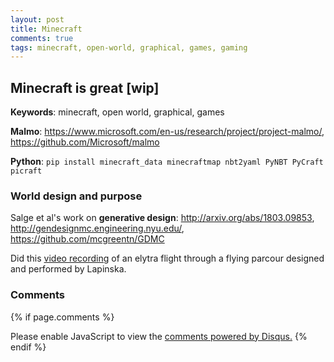 ```yaml
---
layout: post
title: Minecraft
comments: true
tags: minecraft, open-world, graphical, games, gaming
---
```


## Minecraft is great [wip]

__Keywords__: minecraft, open world, graphical, games

**Malmo**: <https://www.microsoft.com/en-us/research/project/project-malmo/>, <https://github.com/Microsoft/malmo>

**Python**: `pip install minecraft_data minecraftmap nbt2yaml PyNBT PyCraft picraft`

### World design and purpose

Salge et al's work on **generative design**:
<http://arxiv.org/abs/1803.09853>,
<http://gendesignmc.engineering.nyu.edu/>,
<https://github.com/mcgreentn/GDMC>

Did this [video
recording](https://www.youtube.com/watch?v=uJIaBhK85AU) of an elytra
flight through a flying parcour designed and performed by Lapinska.

### Comments

{% if page.comments %}
<div id="disqus_thread"></div>
<script>

/**
*  RECOMMENDED CONFIGURATION VARIABLES: EDIT AND UNCOMMENT THE SECTION BELOW TO INSERT DYNAMIC VALUES FROM YOUR PLATFORM OR CMS.
*  LEARN WHY DEFINING THESE VARIABLES IS IMPORTANT: https://disqus.com/admin/universalcode/#configuration-variables*/
/*
var disqus_config = function () {
this.page.url = PAGE_URL;  // Replace PAGE_URL with your page's canonical URL variable
this.page.identifier = PAGE_IDENTIFIER; // Replace PAGE_IDENTIFIER with your page's unique identifier variable
};
*/
(function() { // DON'T EDIT BELOW THIS LINE
var d = document, s = d.createElement('script');
s.src = '//x75.disqus.com/embed.js';
s.setAttribute('data-timestamp', +new Date());
(d.head || d.body).appendChild(s);
})();
</script>
<noscript>Please enable JavaScript to view the <a href="https://disqus.com/?ref_noscript">comments powered by Disqus.</a></noscript>
{% endif %}
